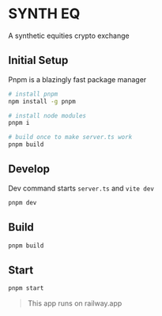 # SYNTH EQ

A synthetic equities crypto exchange

## Initial Setup

Pnpm is a blazingly fast package manager

```bash
# install pnpm
npm install -g pnpm

# install node modules
pnpm i

# build once to make server.ts work
pnpm build
```

## Develop

Dev command starts `server.ts` and `vite dev`

```bash
pnpm dev
```

## Build

```bash
pnpm build
```

## Start

```bash
pnpm start
```

> This app runs on railway.app
